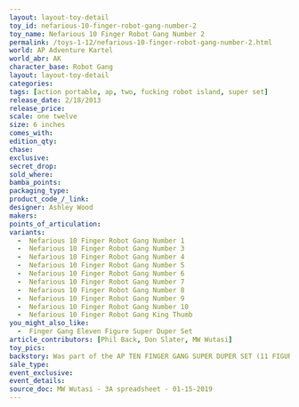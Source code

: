 ```yaml
---
layout: layout-toy-detail 
toy_id: nefarious-10-finger-robot-gang-number-2
toy_name: Nefarious 10 Finger Robot Gang Number 2
permalink: /toys-1-12/nefarious-10-finger-robot-gang-number-2.html
world: AP Adventure Kartel
world_abr: AK
character_base: Robot Gang
layout: layout-toy-detail
categories: 
tags: [action portable, ap, two, fucking robot island, super set]
release_date: 2/18/2013
release_price:  
scale: one twelve
size: 6 inches
comes_with: 
edition_qty: 
chase: 
exclusive: 
secret_drop: 
sold_where: 
bamba_points: 
packaging_type: 
product_code_/_link: 
designer: Ashley Wood
makers: 
points_of_articulation: 
variants: 
  -  Nefarious 10 Finger Robot Gang Number 1
  -  Nefarious 10 Finger Robot Gang Number 3
  -  Nefarious 10 Finger Robot Gang Number 4
  -  Nefarious 10 Finger Robot Gang Number 5
  -  Nefarious 10 Finger Robot Gang Number 6
  -  Nefarious 10 Finger Robot Gang Number 7
  -  Nefarious 10 Finger Robot Gang Number 8
  -  Nefarious 10 Finger Robot Gang Number 9
  -  Nefarious 10 Finger Robot Gang Number 10
  -  Nefarious 10 Finger Robot Gang King Thumb
you_might_also_like: 
  -  Finger Gang Eleven Figure Super Duper Set
article_contributors: [Phil Back, Don Slater, MW Wutasi]
toy_pics: 
backstory: Was part of the AP TEN FINGER GANG SUPER DUPER SET (11 FIGURES)
sale_type: 
event_exclusive: 
event_details: 
source_doc: MW Wutasi - 3A spreadsheet - 01-15-2019
---
```

